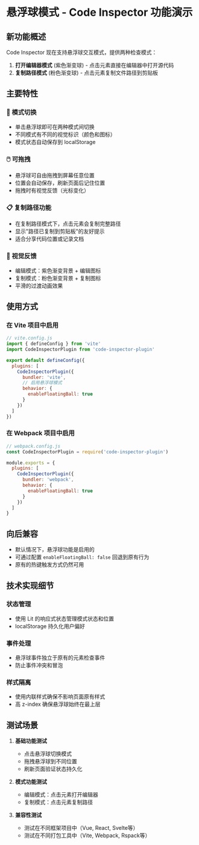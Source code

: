 # 悬浮球模式 - Code Inspector 功能演示

## 新功能概述

Code Inspector 现在支持悬浮球交互模式，提供两种检查模式：
1. **打开编辑器模式** (紫色渐变球) - 点击元素直接在编辑器中打开源代码
2. **复制路径模式** (粉色渐变球) - 点击元素复制文件路径到剪贴板

## 主要特性

### 🎯 模式切换
- 单击悬浮球即可在两种模式间切换
- 不同模式有不同的视觉标识（颜色和图标）
- 模式状态自动保存到 localStorage

### 🖱️ 可拖拽
- 悬浮球可自由拖拽到屏幕任意位置
- 位置会自动保存，刷新页面后记住位置
- 拖拽时有视觉反馈（光标变化）

### 📋 复制路径功能
- 在复制路径模式下，点击元素会复制完整路径
- 显示"路径已复制到剪贴板"的友好提示
- 适合分享代码位置或记录文档

### 🎨 视觉反馈
- 编辑模式：紫色渐变背景 + 编辑图标
- 复制模式：粉色渐变背景 + 复制图标
- 平滑的过渡动画效果

## 使用方式

### 在 Vite 项目中启用

```javascript
// vite.config.js
import { defineConfig } from 'vite'
import CodeInspectorPlugin from 'code-inspector-plugin'

export default defineConfig({
  plugins: [
    CodeInspectorPlugin({
      bundler: 'vite',
      // 启用悬浮球模式
      behavior: {
        enableFloatingBall: true
      }
    })
  ]
})
```

### 在 Webpack 项目中启用

```javascript
// webpack.config.js
const CodeInspectorPlugin = require('code-inspector-plugin')

module.exports = {
  plugins: [
    CodeInspectorPlugin({
      bundler: 'webpack',
      behavior: {
        enableFloatingBall: true
      }
    })
  ]
}
```

## 向后兼容

- 默认情况下，悬浮球功能是启用的
- 可通过配置 `enableFloatingBall: false` 回退到原有行为
- 原有的热键触发方式仍然可用

## 技术实现细节

### 状态管理
- 使用 Lit 的响应式状态管理模式状态和位置
- localStorage 持久化用户偏好

### 事件处理
- 悬浮球事件独立于原有的元素检查事件
- 防止事件冲突和冒泡

### 样式隔离
- 使用内联样式确保不影响页面原有样式
- 高 z-index 确保悬浮球始终在最上层

## 测试场景

1. **基础功能测试**
   - 点击悬浮球切换模式
   - 拖拽悬浮球到不同位置
   - 刷新页面验证状态持久化

2. **模式功能测试**
   - 编辑模式：点击元素打开编辑器
   - 复制模式：点击元素复制路径

3. **兼容性测试**
   - 测试在不同框架项目中（Vue, React, Svelte等）
   - 测试在不同打包工具中（Vite, Webpack, Rspack等）